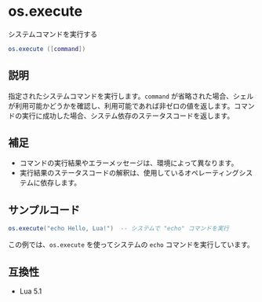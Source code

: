 # os.execute

システムコマンドを実行する

```lua
os.execute ([command])
```

## 説明

指定されたシステムコマンドを実行します。`command` が省略された場合、シェルが利用可能かどうかを確認し、利用可能であれば非ゼロの値を返します。コマンドの実行に成功した場合、システム依存のステータスコードを返します。

## 補足

- コマンドの実行結果やエラーメッセージは、環境によって異なります。
- 実行結果のステータスコードの解釈は、使用しているオペレーティングシステムに依存します。

## サンプルコード

```lua
os.execute("echo Hello, Lua!")  -- システムで "echo" コマンドを実行
```

この例では、`os.execute` を使ってシステムの `echo` コマンドを実行しています。

## 互換性

- Lua 5.1